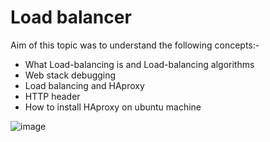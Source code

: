 # Load balancer

Aim of this topic was to understand the following concepts:-

* What Load-balancing is and Load-balancing algorithms 
* Web stack debugging
* Load balancing and HAproxy
* HTTP header
* How to install HAproxy on ubuntu machine


![image](https://user-images.githubusercontent.com/44834632/130483718-e2652c7a-3577-49cd-87a1-d950fee5f553.png)

